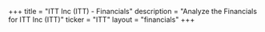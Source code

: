 +++
title = "ITT Inc (ITT) - Financials"
description = "Analyze the Financials for ITT Inc (ITT)"
ticker = "ITT"
layout = "financials"
+++

